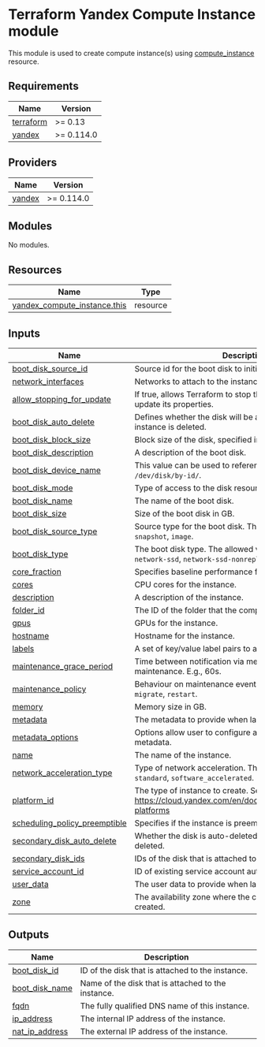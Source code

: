 # Terraform Yandex Compute Instance module

This module is used to create compute instance(s) using [compute_instance](https://registry.terraform.io/providers/yandex-cloud/yandex/latest/docs/resources/compute_instance) resource.

<!-- BEGINNING OF PRE-COMMIT-TERRAFORM DOCS HOOK -->
## Requirements

| Name | Version |
|------|---------|
| <a name="requirement_terraform"></a> [terraform](#requirement\_terraform) | >= 0.13 |
| <a name="requirement_yandex"></a> [yandex](#requirement\_yandex) | >= 0.114.0 |

## Providers

| Name | Version |
|------|---------|
| <a name="provider_yandex"></a> [yandex](#provider\_yandex) | >= 0.114.0 |

## Modules

No modules.

## Resources

| Name | Type |
|------|------|
| [yandex_compute_instance.this](https://registry.terraform.io/providers/yandex-cloud/yandex/latest/docs/resources/compute_instance) | resource |

## Inputs

| Name | Description | Type | Default | Required |
|------|-------------|------|---------|:--------:|
| <a name="input_boot_disk_source_id"></a> [boot\_disk\_source\_id](#input\_boot\_disk\_source\_id) | Source id for the boot disk to initialize from. | `string` | n/a | yes |
| <a name="input_network_interfaces"></a> [network\_interfaces](#input\_network\_interfaces) | Networks to attach to the instance. | `list(any)` | n/a | yes |
| <a name="input_allow_stopping_for_update"></a> [allow\_stopping\_for\_update](#input\_allow\_stopping\_for\_update) | If true, allows Terraform to stop the instance in order to update its properties. | `bool` | `true` | no |
| <a name="input_boot_disk_auto_delete"></a> [boot\_disk\_auto\_delete](#input\_boot\_disk\_auto\_delete) | Defines whether the disk will be auto-deleted when the instance is deleted. | `bool` | `true` | no |
| <a name="input_boot_disk_block_size"></a> [boot\_disk\_block\_size](#input\_boot\_disk\_block\_size) | Block size of the disk, specified in bytes. | `number` | `4096` | no |
| <a name="input_boot_disk_description"></a> [boot\_disk\_description](#input\_boot\_disk\_description) | A description of the boot disk. | `string` | `null` | no |
| <a name="input_boot_disk_device_name"></a> [boot\_disk\_device\_name](#input\_boot\_disk\_device\_name) | This value can be used to reference the device under `/dev/disk/by-id/`. | `string` | `null` | no |
| <a name="input_boot_disk_mode"></a> [boot\_disk\_mode](#input\_boot\_disk\_mode) | Type of access to the disk resource. | `string` | `null` | no |
| <a name="input_boot_disk_name"></a> [boot\_disk\_name](#input\_boot\_disk\_name) | The name of the boot disk. | `string` | `null` | no |
| <a name="input_boot_disk_size"></a> [boot\_disk\_size](#input\_boot\_disk\_size) | Size of the boot disk in GB. | `number` | `null` | no |
| <a name="input_boot_disk_source_type"></a> [boot\_disk\_source\_type](#input\_boot\_disk\_source\_type) | Source type for the boot disk. The allowed values are `disk`, `snapshot`, `image`. | `string` | `"image"` | no |
| <a name="input_boot_disk_type"></a> [boot\_disk\_type](#input\_boot\_disk\_type) | The boot disk type. The allowed values are `network-hdd`, `network-ssd`, `network-ssd-nonreplicated`. | `string` | `null` | no |
| <a name="input_core_fraction"></a> [core\_fraction](#input\_core\_fraction) | Specifies baseline performance for a core as a percent. | `number` | `100` | no |
| <a name="input_cores"></a> [cores](#input\_cores) | CPU cores for the instance. | `number` | `2` | no |
| <a name="input_description"></a> [description](#input\_description) | A description of the instance. | `string` | `null` | no |
| <a name="input_folder_id"></a> [folder\_id](#input\_folder\_id) | The ID of the folder that the compute instance belongs to. | `string` | `null` | no |
| <a name="input_gpus"></a> [gpus](#input\_gpus) | GPUs for the instance. | `number` | `null` | no |
| <a name="input_hostname"></a> [hostname](#input\_hostname) | Hostname for the instance. | `string` | `null` | no |
| <a name="input_labels"></a> [labels](#input\_labels) | A set of key/value label pairs to assign to the instance. | `map(string)` | `{}` | no |
| <a name="input_maintenance_grace_period"></a> [maintenance\_grace\_period](#input\_maintenance\_grace\_period) | Time between notification via metadata service and maintenance. E.g., 60s. | `string` | `null` | no |
| <a name="input_maintenance_policy"></a> [maintenance\_policy](#input\_maintenance\_policy) | Behaviour on maintenance events. Values: `unspecified`, `migrate`, `restart`. | `string` | `null` | no |
| <a name="input_memory"></a> [memory](#input\_memory) | Memory size in GB. | `number` | `2` | no |
| <a name="input_metadata"></a> [metadata](#input\_metadata) | The metadata to provide when launching the instance. | `map(string)` | `{}` | no |
| <a name="input_metadata_options"></a> [metadata\_options](#input\_metadata\_options) | Options allow user to configure access to instance's metadata. | `map(string)` | `{}` | no |
| <a name="input_name"></a> [name](#input\_name) | The name of the instance. | `string` | `null` | no |
| <a name="input_network_acceleration_type"></a> [network\_acceleration\_type](#input\_network\_acceleration\_type) | Type of network acceleration. The allowed values are `standard`, `software_accelerated`. | `string` | `"standard"` | no |
| <a name="input_platform_id"></a> [platform\_id](#input\_platform\_id) | The type of instance to create. See official documentation https://cloud.yandex.com/en/docs/compute/concepts/vm-platforms | `string` | `"standard-v3"` | no |
| <a name="input_scheduling_policy_preemptible"></a> [scheduling\_policy\_preemptible](#input\_scheduling\_policy\_preemptible) | Specifies if the instance is preemptible. | `bool` | `false` | no |
| <a name="input_secondary_disk_auto_delete"></a> [secondary\_disk\_auto\_delete](#input\_secondary\_disk\_auto\_delete) | Whether the disk is auto-deleted when the instance is deleted. | `bool` | `false` | no |
| <a name="input_secondary_disk_ids"></a> [secondary\_disk\_ids](#input\_secondary\_disk\_ids) | IDs of the disk that is attached to the instance. | `list(string)` | `null` | no |
| <a name="input_service_account_id"></a> [service\_account\_id](#input\_service\_account\_id) | ID of existing service account authorized for this instance. | `string` | `null` | no |
| <a name="input_user_data"></a> [user\_data](#input\_user\_data) | The user data to provide when launching the instance. | `string` | `null` | no |
| <a name="input_zone"></a> [zone](#input\_zone) | The availability zone where the compute instance will be created. | `string` | `null` | no |

## Outputs

| Name | Description |
|------|-------------|
| <a name="output_boot_disk_id"></a> [boot\_disk\_id](#output\_boot\_disk\_id) | ID of the disk that is attached to the instance. |
| <a name="output_boot_disk_name"></a> [boot\_disk\_name](#output\_boot\_disk\_name) | Name of the disk that is attached to the instance. |
| <a name="output_fqdn"></a> [fqdn](#output\_fqdn) | The fully qualified DNS name of this instance. |
| <a name="output_ip_address"></a> [ip\_address](#output\_ip\_address) | The internal IP address of the instance. |
| <a name="output_nat_ip_address"></a> [nat\_ip\_address](#output\_nat\_ip\_address) | The external IP address of the instance. |
<!-- END OF PRE-COMMIT-TERRAFORM DOCS HOOK -->
